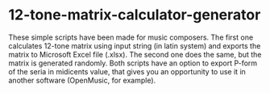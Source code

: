 # 12-tone-matrix-calculator-generator
These simple scripts have been made for music composers. 
The first one calculates 12-tone matrix using input string (in latin system) and exports the matrix to Microsoft Excel file (.xlsx).
The second one does the same, but the matrix is generated randomly.
Both scripts have an option to export P-form of the seria in midicents value, that gives you an opportunity to use it in another software (OpenMusic, for example).

